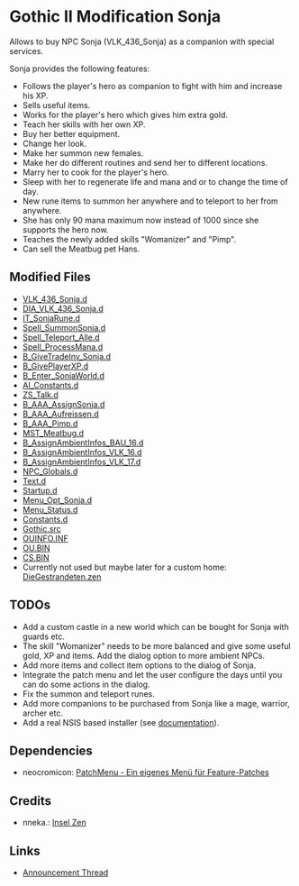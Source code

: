 # Gothic II Modification Sonja

Allows to buy NPC Sonja (VLK_436_Sonja) as a companion with special services.

Sonja provides the following features:

* Follows the player's hero as companion to fight with him and increase his XP.
* Sells useful items.
* Works for the player's hero which gives him extra gold.
* Teach her skills with her own XP.
* Buy her better equipment.
* Change her look.
* Make her summon new females.
* Make her do different routines and send her to different locations.
* Marry her to cook for the player's hero.
* Sleep with her to regenerate life and mana and or to change the time of day.
* New rune items to summon her anywhere and to teleport to her from anywhere.
* She has only 90 mana maximum now instead of 1000 since she supports the hero now.
* Teaches the newly added skills "Womanizer" and "Pimp".
* Can sell the Meatbug pet Hans.

## Modified Files

* [VLK_436_Sonja.d](./_work/Data/Scripts/Content/Story/Dialoge/VLK_436_Sonja.d)
* [DIA_VLK_436_Sonja.d](./_work/Data/Scripts/Content/Story/NPC/DIA_VLK_436_Sonja.d)
* [IT_SonjaRune.d](./_work/Data/Scripts/Content/Items/IT_SonjaRune.d)
* [Spell_SummonSonja.d](./_work/Data/Scripts/Content/AI/Magic/Spells/Spell_SummonSonja.d)
* [Spell_Teleport_Alle.d](./_work/Data/Scripts/Content/AI/Magic/Spells/Spell_Teleport_Alle.d)
* [Spell_ProcessMana.d](./_work/Data/Scripts/Content/AI/Magic/Spell_ProcessMana.d)
* [B_GiveTradeInv_Sonja.d](./_work/Data/Scripts/Content/Story/B_GiveTradeInv/B_GiveTradeInv_Sonja.d)
* [B_GivePlayerXP.d](./_work/Data/Scripts/Content/Story/B_Story/B_GivePlayerXP.d)
* [B_Enter_SonjaWorld.d](./_work/Data/Scripts/Content/Story/B_Story/B_Enter_SonjaWorld.d)
* [AI_Constants.d](./_work/Data/Scripts/Content/AI/AI_Intern/AI_Constants.d)
* [ZS_Talk.d](./_work/Data/Scripts/Content/AI/Human/ZS_Human/ZS_Talk.d)
* [B_AAA_AssignSonja.d](./_work/Data/Scripts/Content/Story/B_AssignAmbientInfos/B_AAA_AssignSonja.d)
* [B_AAA_Aufreissen.d](./_work/Data/Scripts/Content/Story/B_AssignAmbientInfos/B_AAA_Aufreissen.d)
* [B_AAA_Pimp.d](./_work/Data/Scripts/Content/Story/B_AssignAmbientInfos/B_AAA_Pimp.d)
* [MST_Meatbug.d](./_work/Data/Scripts/Content/Story/NPC/Monster/MST_Meatbug.d)
* [B_AssignAmbientInfos_BAU_16.d](./_work/Data/Scripts/Content/Story/B_AssignAmbientInfos/B_AssignAmbientInfos_BAU_16.d)
* [B_AssignAmbientInfos_VLK_16.d](./_work/Data/Scripts/Content/Story/B_AssignAmbientInfos/B_AssignAmbientInfos_VLK_16.d)
* [B_AssignAmbientInfos_VLK_17.d](./_work/Data/Scripts/Content/Story/B_AssignAmbientInfos/B_AssignAmbientInfos_VLK_17.d)
* [NPC_Globals.d](./_work/Data/Scripts/Content/Story/NPC_Globals.d)
* [Text.d](./_work/Data/Scripts/Content/Story/Text.d)
* [Startup.d](./_work/Data/Scripts/Content/Story/Startup.d)
* [Menu_Opt_Sonja.d](./_work/Data/Scripts/System/MENU/Menu_Opt_Sonja.d)
* [Menu_Status.d](./_work/Data/Scripts/System/MENU/Menu_Status.d)
* [Constants.d](./_work/Data/Scripts/Content/_intern/Constants.d)
* [Gothic.src](./_work/Data/Scripts/Content/Gothic.src)
* [OUINFO.INF](./_work/Data/Scripts/_compiled/OUINFO.INF)
* [OU.BIN](./_work/Data/Scripts/content/CUTSCENE/OU.BIN)
* [CS.BIN](./_work/Data/Scripts/content/CUTSCENE/CS.BIN)
* Currently not used but maybe later for a custom home: [DieGestrandeten.zen](./_work/Data/Worlds/Sonja/DieGestrandeten.zen)

## TODOs

* Add a custom castle in a new world which can be bought for Sonja with guards etc.
* The skill "Womanizer" needs to be more balanced and give some useful gold, XP and items. Add the dialog option to more ambient NPCs.
* Add more items and collect item options to the dialog of Sonja.
* Integrate the patch menu and let the user configure the days until you can do some actions in the dialog.
* Fix the summon and teleport runes.
* Add more companions to be purchased from Sonja like a mage, warrior, archer etc.
* Add a real NSIS based installer (see [documentation](https://wiki.worldofgothic.de/doku.php?id=nsis)).

## Dependencies

* neocromicon: [PatchMenu - Ein eigenes Menü für Feature-Patches](https://www.worldofgothic.de/modifikation/download_674.htm)

## Credits

* nneka.: [Insel Zen](https://www.worldofgothic.de/?go=moddb&action=view&fileID=429&cat=18&page=2&order=0)

## Links

* [Announcement Thread](https://forum.worldofplayers.de/forum/threads/1596847-Gothic-II-Erweiterungsmod-Ank%C3%BCndigung-Sonja?p=27037960#post27037960)

